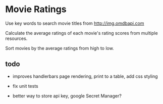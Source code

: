 # Movie Ratings

Use key words to search movie titles from http://img.omdbapi.com

Calculate the average ratings of each movie's rating scores from multiple resources.

Sort movies by the average ratings from high to low.

## todo

- improves handlerbars page rendering, print to a table, add css styling

- fix unit tests

- better way to store api key, google Secret Manager?
